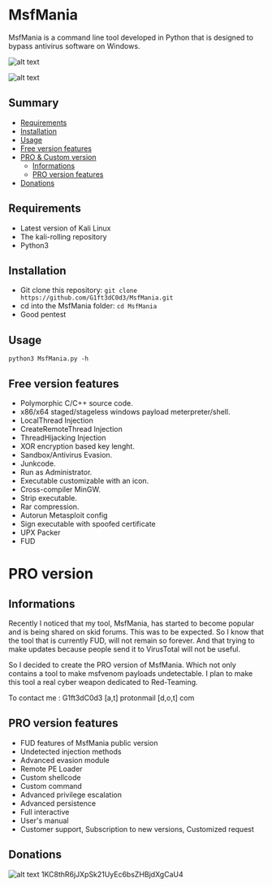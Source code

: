 # MsfMania
MsfMania is a command line tool developed in Python that is designed to bypass antivirus software on Windows.

![alt text](https://github.com/G1ft3dC0d3/MsfMania/blob/master/VirusTotal.png)

![alt text](https://github.com/G1ft3dC0d3/MsfMania/blob/master/MsfMania.png)

## Summary
* [Requirements](#Requirements)
* [Installation](#Installation)
* [Usage](#Usage)
* [Free version features](#Free-version-features)
* [PRO & Custom version](#PRO-version)
  * [Informations](#Informations)
  * [PRO version features](#PRO-version-features)
* [Donations](#Donations)

## Requirements
- Latest version of Kali Linux
- The kali-rolling repository
- Python3

## Installation
- Git clone this repository: ```git clone https://github.com/G1ft3dC0d3/MsfMania.git```
- cd into the MsfMania folder: ```cd MsfMania```
- Good pentest

## Usage
```
python3 MsfMania.py -h
```

## Free version features
- Polymorphic C/C++ source code.
- x86/x64 staged/stageless windows payload meterpreter/shell.
- LocalThread Injection
- CreateRemoteThread Injection
- ThreadHijacking Injection
- XOR encryption based key lenght.
- Sandbox/Antivirus Evasion.
- Junkcode.
- Run as Administrator.
- Executable customizable with an icon.
- Cross-compiler MinGW.
- Strip executable.
- Rar compression.
- Autorun Metasploit config
- Sign executable with spoofed certificate
- UPX Packer
- FUD

# PRO version
## Informations
Recently I noticed that my tool, MsfMania, has started to become popular and is being shared on skid forums. This was to be expected.
So I know that the tool that is currently FUD, will not remain so forever. 
And that trying to make updates because people send it to VirusTotal will not be useful.

So I decided to create the PRO version of MsfMania. Which not only contains a tool to make msfvenom payloads undetectable. 
I plan to make this tool a real cyber weapon dedicated to Red-Teaming.

To contact me : 
G1ft3dC0d3 [a,t] protonmail [d,o,t] com

## PRO version features
- FUD features of MsfMania public version
- Undetected injection methods
- Advanced evasion module
- Remote PE Loader
- Custom shellcode
- Custom command
- Advanced privilege escalation
- Advanced persistence
- Full interactive
- User's manual
- Customer support, Subscription to new versions, Customized request

## Donations
![alt text](https://agile-manufacturing.com/wp-content/uploads/2019/10/Bitcoin-Accepted-3x1-2-1.jpg)
1KC8thR6jJXpSk21UyEc6bsZHBjdXgCaU4
